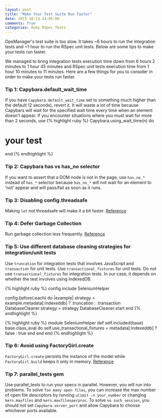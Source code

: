 ```yaml
---
layout: post
title: "Make Your Test Suite Run Faster"
date: 2015-10-13 14:05:00
comments: True
categories: Ruby RSpec Tests
---
```


OpsManager's test suite is too slow. It takes ~6 hours to run the integration tests
and ~1 hour to run the RSpec unit tests. Below are some tips to make your tests run faster.

We managed to bring integration tests execution time down from 6 hours 2 minutes to
1 hour 45 minutes and RSpec unit tests execution time from 1 hour 10 minutes to 11 minutes.
Here are a few things for you to consider in order to make your tests run faster.

### Tip 1: Capybara.default_wait_time

If you have `Capybara.default_wait_time` set to something
much higher than the default (2 seconds), revert it. It will waste a lot of time because
Capybars will wait for the specified wait time every time when an element doesn't appear.
If you encounter situations where you must wait for more than 2 seconds, use
{% highlight ruby %}
Capybara.using_wait_time(n) do
  # your test
end
{% endhighlight %}

### Tip 2: Capybara has vs has_no selector

If you want to assert that a DOM node is not in the page, use `has_no_*`
instead of `has_*` selector because `has_no_*` will not wait for an element to 'not' appear and will pass/fail as soon as it runs.

### Tip 3: Disabling config.threadsafe

Making `let` not threadsafe will make it a bit faster. [Reference][relish_url]

[relish_url]: https://www.relishapp.com/rspec/rspec-core/docs/helper-methods/let-and-let

### Tip 4: Defer Garbage Collection

Run garbage collection less frequently. [Reference][gc_url]

[gc_url]: https://ariejan.net/2011/09/24/rspec-speed-up-by-tweaking-ruby-garbage-collection/

### Tip 5: Use different database cleaning strategies for integration/unit tests

Use `truncation` for integration tests that involves JavaScript and `transaction` for unit tests.
Use `transactional_fixtures` for unit tests. Do not use `transactional_fixtures` for integration tests.
In our case, it depends on whether the test involves using IndexedDB.

{% highlight ruby %}
config.include SeleniumHelper

config.before(:each) do |example|
  strategy = example.metadata[:indexeddb] ? :truncation : :transaction
  DatabaseCleaner.strategy = strategy
  DatabaseCleaner.start
end
{% endhighlight %}

{% highlight ruby %}
module SeleniumHelper
  def self.included(base)
    base.class_eval do
      self.use_transactional_fixtures = metadata[:indexeddb] ? false : true
    end
  end
end
{% endhighlight %}

### Tip 6: Avoid using FactoryGirl.create

`FactoryGirl.create` persists the instance of the model while `FactoryGirl.build` keeps it only in memory. [Reference][stack_overflow_url]

[stack_overflow_url]: http://stackoverflow.com/questions/14098031/whats-the-difference-between-the-build-and-create-methods-in-factorygirl

### Tip 7: parallel_tests gem

Use parallel_tests to run your specs in parallel. However, you will run into problems.
To solve `Too many open files`, you can increase the max number of open file descriptors
by running `ulimit -n your_number` or changing `kern.maxfiles` and `kern.maxfilesperproc`.
To solve `no such session`, you should not set `Capybara.server_port` and allow Capybara
to choose whichever ports available.


